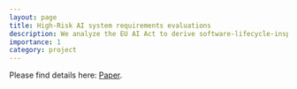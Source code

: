 ```yaml
---
layout: page
title: High-Risk AI system requirements evaluations
description: We analyze the EU AI Act to derive software-lifecycle-inspired requirements for high-risk AI applications and evaluate ML libraries' contribution to fulfilling them.
importance: 1
category: project
---
```


Please find details here: <a href="/assets/pdf/paper_aireqs.pdf">Paper</a>.
